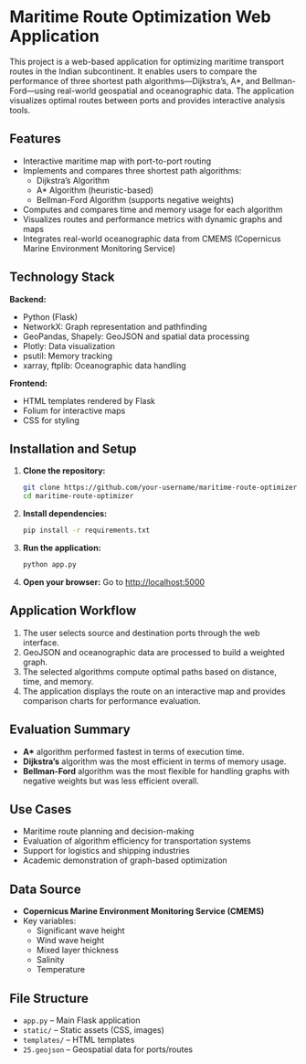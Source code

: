 # Maritime Route Optimization Web Application

This project is a web-based application for optimizing maritime transport routes in the Indian subcontinent. It enables users to compare the performance of three shortest path algorithms—Dijkstra’s, A*, and Bellman-Ford—using real-world geospatial and oceanographic data. The application visualizes optimal routes between ports and provides interactive analysis tools.

## Features

- Interactive maritime map with port-to-port routing
- Implements and compares three shortest path algorithms:
  - Dijkstra’s Algorithm
  - A* Algorithm (heuristic-based)
  - Bellman-Ford Algorithm (supports negative weights)
- Computes and compares time and memory usage for each algorithm
- Visualizes routes and performance metrics with dynamic graphs and maps
- Integrates real-world oceanographic data from CMEMS (Copernicus Marine Environment Monitoring Service)

## Technology Stack

**Backend:**
- Python (Flask)
- NetworkX: Graph representation and pathfinding
- GeoPandas, Shapely: GeoJSON and spatial data processing
- Plotly: Data visualization
- psutil: Memory tracking
- xarray, ftplib: Oceanographic data handling

**Frontend:**
- HTML templates rendered by Flask
- Folium for interactive maps
- CSS for styling

## Installation and Setup

1. **Clone the repository:**
   ```bash
   git clone https://github.com/your-username/maritime-route-optimizer.git
   cd maritime-route-optimizer
   ```
2. **Install dependencies:**
   ```bash
   pip install -r requirements.txt
   ```
3. **Run the application:**
   ```bash
   python app.py
   ```
4. **Open your browser:**
   Go to [http://localhost:5000](http://localhost:5000)

## Application Workflow

1. The user selects source and destination ports through the web interface.
2. GeoJSON and oceanographic data are processed to build a weighted graph.
3. The selected algorithms compute optimal paths based on distance, time, and memory.
4. The application displays the route on an interactive map and provides comparison charts for performance evaluation.

## Evaluation Summary

- **A\*** algorithm performed fastest in terms of execution time.
- **Dijkstra’s** algorithm was the most efficient in terms of memory usage.
- **Bellman-Ford** algorithm was the most flexible for handling graphs with negative weights but was less efficient overall.

## Use Cases

- Maritime route planning and decision-making
- Evaluation of algorithm efficiency for transportation systems
- Support for logistics and shipping industries
- Academic demonstration of graph-based optimization

## Data Source

- **Copernicus Marine Environment Monitoring Service (CMEMS)**
- Key variables:
  - Significant wave height
  - Wind wave height
  - Mixed layer thickness
  - Salinity
  - Temperature

## File Structure

- `app.py` – Main Flask application
- `static/` – Static assets (CSS, images)
- `templates/` – HTML templates
- `25.geojson` – Geospatial data for ports/routes

